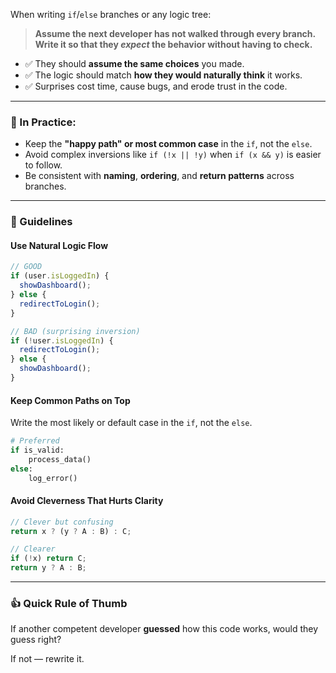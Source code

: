 When writing `if`/`else` branches or any logic tree:

> **Assume the next developer has not walked through every branch. Write it so that they *expect* the behavior without having to check.**

* ✅ They should **assume the same choices** you made.
* ✅ The logic should match **how they would naturally think** it works.
* ✅ Surprises cost time, cause bugs, and erode trust in the code.

---

### 🧠 In Practice:

* Keep the **"happy path" or most common case** in the `if`, not the `else`.
* Avoid complex inversions like `if (!x || !y)` when `if (x && y)` is easier to follow.
* Be consistent with **naming**, **ordering**, and **return patterns** across branches.

---
### 📜 Guidelines

#### Use Natural Logic Flow

```js
// GOOD
if (user.isLoggedIn) {
  showDashboard();
} else {
  redirectToLogin();
}
```

```js
// BAD (surprising inversion)
if (!user.isLoggedIn) {
  redirectToLogin();
} else {
  showDashboard();
}
```

#### Keep Common Paths on Top

Write the most likely or default case in the `if`, not the `else`.

```python
# Preferred
if is_valid:
    process_data()
else:
    log_error()
```

#### Avoid Cleverness That Hurts Clarity

```ts
// Clever but confusing
return x ? (y ? A : B) : C;

// Clearer
if (!x) return C;
return y ? A : B;
```

---

### 👍 Quick Rule of Thumb

If another competent developer **guessed** how this code works, would they guess right?

If not — rewrite it.